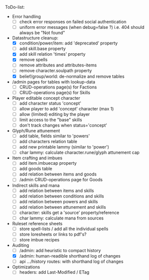 ToDo-list:
 - Error handling
   - [ ] check error responses on failed social authentication
   - [ ] uniform error messages (when debug=false ?)
         i.e. 404 should always be "Not found"
 - Datastructure cleanup:
   - [x] condition/power/item: add 'deprecated' property
   - [ ] add skill.base property
   - [x] add skill relation 'times' property
   - [x] remove spells
   - [ ] remove attributes and attributes-items
   - [ ] remove character.soulpath property
   - [x] belief/group/world: de-normalize and remove tables
 - /admin pages for tables with lookup-data
   - [ ] CRUD-operations page(s) for Factions
   - [ ] CRUD-operations page(s) for Skills
 - Player editable concept character
   - [ ] add character status 'concept'
   - [ ] allow player to add 'concept' character (max 1)
   - [ ] allow (limited) editing by the player
   - [ ] limit access to the "base" skills
   - [ ] don't track changes when status='concept'
 - Glyph/Rune attunement
   - [ ] add table, fields similar to 'powers'
   - [ ] add characters relation table
   - [ ] add new printable lammy (similar to 'power')
   - [ ] char lammy: calculate character.rune/glyph attunement cap
 - Item crafting and imbues
   - [ ] add item.imbuecap property
   - [ ] add goods table
   - [ ] add relation between items and goods
   - [ ] /admin CRUD-operations page for Goods
 - Indirect skills and mana
   - [ ] add relation between items and skills
   - [ ] add relation between conditions and skills
   - [ ] add relation between powers and skills
   - [ ] add relation between attunement and skills
   - [ ] character: skills get a 'source' property/reference
   - [ ] char lammy: calculate mana from sources
 - Ruleset reference sheets
   - [ ] store spell-lists / add all the individual spells
   - [ ] store loresheets or links to pdf's?
   - [ ] store imbue recipes
 - Auditing
   - [ ] /admin: add heuristic to compact history
   - [x] /admin: human-readible shorthand log of changes
   - [ ] api .../history routes: with shorthand log of changes
 - Optimizations
   - [ ] headers: add Last-Modified / ETag
